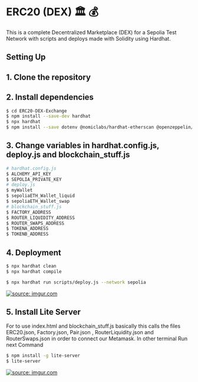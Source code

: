 # ERC20 (DEX) 🏛️ 💰

This is a complete Decentralized Marketplace (DEX) for a Sepolia Test Network  with scripts and deploys made with Solidity using Hardhat.

## Setting Up


## 1. Clone the repository

## 2. Install dependencies

```bash
$ cd ERC20-DEX-Exchange
$ npm install --save-dev hardhat
$ npx hardhat
$ npm install --save dotenv @nomiclabs/hardhat-etherscan @openzeppelin/contracts @nomicfoundation/hardhat-toolbox
```
## 3. Change variables in hardhat.config.js, deploy.js and blockchain_stuff.js

```bash
# hardhat.config.js
$ ALCHEMY_API_KEY
$ SEPOLIA_PRIVATE_KEY
# deploy.js
$ myWallet
$ sepoliaETH_Wallet_liquid
$ sepoliaETH_Wallet_swap
# blockchain_stuff.js
$ FACTORY_ADDRESS
$ ROUTER_LIQUIDITY_ADDRESS
$ ROUTER_SWAPS_ADDRESS
$ TOKENA_ADDRESS
$ TOKENB_ADDRESS

```

## 4. Deployment
```bash
$ npx hardhat clean
$ npx hardhat compile
```

``` bash
$ npx hardhat run scripts/deploy.js --network sepolia
```

<a href="https://imgur.com/3uQFfbn"><img src="https://i.imgur.com/3uQFfbn.gif" title="source: imgur.com" /></a>


## 5. Install Lite Server

 For to use index.html and blockchain_stuff.js basically this calls the files ERC20.json, Factory.json, Pair.json , RouterLiquidity.json and RouterSwaps.json in order to connect our Metamask. In other terminal Run next Command


``` bash
$ npm install -g lite-server
$ lite-server
```

<a href="https://imgur.com/7taYyBj"><img src="https://i.imgur.com/7taYyBj.gif" title="source: imgur.com" /></a>

